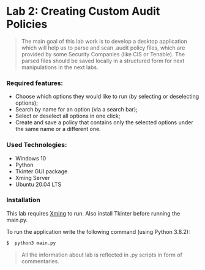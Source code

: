 # Lab 2: Creating Custom Audit Policies

>The main goal of this lab work is to develop a desktop application which
will help us to parse and scan .audit policy files, which are provided by
some Security Companies (like CIS or Tenable). The parsed files should be
saved locally in a structured form for next manipulations in the next labs.

### Required features:

- Choose which options they would like to run (by selecting or deselecting options);
- Search by name for an option (via a search bar);
- Select or deselect all options in one click;
- Create and save a policy that contains only the selected options under the same name or
a different one.

### Used Technologies:

- Windows 10 
- Python
- Tkinter GUI package
- Xming Server
- Ubuntu 20.04 LTS

### Installation
This lab requires [Xming](https://sourceforge.net/projects/xming/) to run. Also install Tkinter before running the main.py.

To run the application write the following command (using Python 3.8.2): 
```sh
$  python3 main.py
```
> All the information about lab is reflected in .py scripts in form of commentaries.
